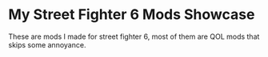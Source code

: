 # My Street Fighter 6 Mods Showcase

These are mods I made for street fighter 6, most of them are QOL mods that skips some annoyance.
